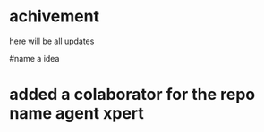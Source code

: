 # achivement

here will be all updates


#name a idea
# added a colaborator for the repo name agent xpert
